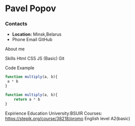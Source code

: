 # Pavel Popov

### Contacts

* __Location:__ Minsk,Belarus
* Phone
Email
GitHub

About me

Skills
Html
CSS
JS (Basic)
Git

Code Example
 ``` javascript
 function multiply(a, b){
  a * b
 }

 function multiply(a, b){
     return a * b
 }
 ```
 Expirience
 Education
 University:BSUIR
 Courses: https://stepik.org/course/38218/promo
 English level
 A2(basic) 


